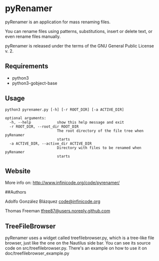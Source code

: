 # pyRenamer

pyRenamer is an application for mass renaming files.

You can rename files using patterns, substitutions, insert or delete text, or
even rename files manually.

pyRenamer is released under the terms of the GNU General Public License v. 2.

## Requirements

* python3
* python3-gobject-base

## Usage

```
python3 pyrenamer.py [-h] [-r ROOT_DIR] [-a ACTIVE_DIR]

optional arguments:
  -h, --help            show this help message and exit
  -r ROOT_DIR, --root_dir ROOT_DIR
                        The root directory of the file tree when pyRenamer
                        starts
  -a ACTIVE_DIR, --active_dir ACTIVE_DIR
                        Directory with files to be renamed when pyRenamer
                        starts
```

## Website

More info on: http://www.infinicode.org/code/pyrenamer/

##Authors

Adolfo González Blázquez <code@infinicode.org>

Thomas Freeman <tfree87@users.noreply.github.com>

## TreeFileBrowser

pyRenamer uses a widget called treefilebrowser.py, which is a tree-like file
browser, just like the one on the Nautilus side bar. You can see its source code
on src/treefilebrowser.py. There's an example on how to use it on
doc/treefilebrowser_example.py
